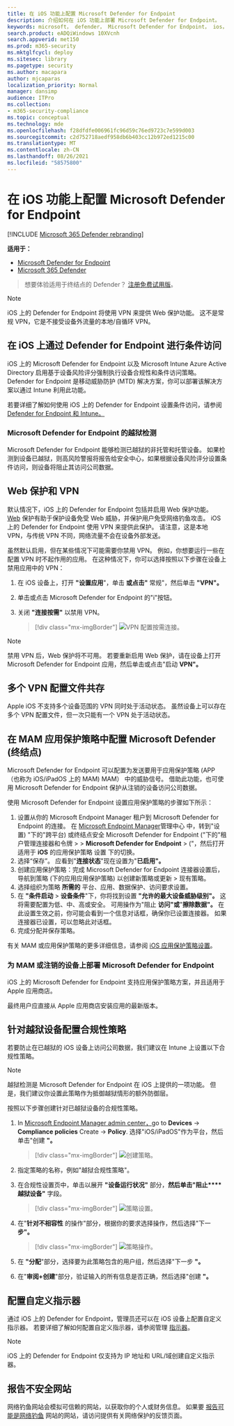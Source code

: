 ```yaml
---
title: 在 iOS 功能上配置 Microsoft Defender for Endpoint
description: 介绍如何在 iOS 功能上部署 Microsoft Defender for Endpoint。
keywords: microsoft， defender， Microsoft Defender for Endpoint， ios， 配置， 功能， ios
search.product: eADQiWindows 10XVcnh
search.appverid: met150
ms.prod: m365-security
ms.mktglfcycl: deploy
ms.sitesec: library
ms.pagetype: security
ms.author: macapara
author: mjcaparas
localization_priority: Normal
manager: dansimp
audience: ITPro
ms.collection:
- m365-security-compliance
ms.topic: conceptual
ms.technology: mde
ms.openlocfilehash: f28dfdfe006961fc96d59c76ed9723c7e599d003
ms.sourcegitcommit: c2d752718aedf958db6b403cc12b972ed1215c00
ms.translationtype: MT
ms.contentlocale: zh-CN
ms.lasthandoff: 08/26/2021
ms.locfileid: "58575800"
---
```

# <a name="configure-microsoft-defender-for-endpoint-on-ios-features"></a>在 iOS 功能上配置 Microsoft Defender for Endpoint

[!INCLUDE [Microsoft 365 Defender rebranding](../../includes/microsoft-defender.md)]

**适用于：**
- [Microsoft Defender for Endpoint](https://go.microsoft.com/fwlink/p/?linkid=2154037)
- [Microsoft 365 Defender](https://go.microsoft.com/fwlink/?linkid=2118804)

> 想要体验适用于终结点的 Defender？ [注册免费试用版](https://signup.microsoft.com/create-account/signup?products=7f379fee-c4f9-4278-b0a1-e4c8c2fcdf7e&ru=https://aka.ms/MDEp2OpenTrial?ocid=docs-wdatp-exposedapis-abovefoldlink)。

> [!NOTE]
> iOS 上的 Defender for Endpoint 将使用 VPN 来提供 Web 保护功能。 这不是常规 VPN，它是不接受设备外流量的本地/自循环 VPN。

## <a name="conditional-access-with-defender-for-endpoint-on-ios"></a>在 iOS 上通过 Defender for Endpoint 进行条件访问

iOS 上的 Microsoft Defender for Endpoint 以及 Microsoft Intune Azure Active Directory 启用基于设备风险评分强制执行设备合规性和条件访问策略。 Defender for Endpoint 是移动威胁防护 (MTD) 解决方案，你可以部署该解决方案以通过 Intune 利用此功能。

若要详细了解如何使用 iOS 上的 Defender for Endpoint 设置条件访问，请参阅[Defender for Endpoint 和 Intune。](/mem/intune/protect/advanced-threat-protection)

### <a name="jailbreak-detection-by-microsoft-defender-for-endpoint"></a>Microsoft Defender for Endpoint 的越狱检测

Microsoft Defender for Endpoint 能够检测已越狱的非托管和托管设备。 如果检测到设备已越狱，则高风险警报将报告给安全中心，如果根据设备风险评分设置条件访问，则设备将阻止其访问公司数据。

## <a name="web-protection-and-vpn"></a>Web 保护和 VPN

默认情况下，iOS 上的 Defender for Endpoint 包括并启用 Web 保护功能。 [Web](web-protection-overview.md) 保护有助于保护设备免受 Web 威胁，并保护用户免受网络钓鱼攻击。 iOS 上的 Defender for Endpoint 使用 VPN 来提供此保护。 请注意，这是本地 VPN，与传统 VPN 不同，网络流量不会在设备外部发送。

虽然默认启用，但在某些情况下可能需要你禁用 VPN。 例如，你想要运行一些在配置 VPN 时不起作用的应用。 在这种情况下，你可以选择按照以下步骤在设备上禁用应用中的 VPN：

1. 在 iOS 设备上，打开 **"设置应用**"，单击 **或点击"** 常规"，然后单击 **"VPN"。**
1. 单击或点击 Microsoft Defender for Endpoint 的"i"按钮。
1. 关闭 **"连接按需"** 以禁用 VPN。

    > [!div class="mx-imgBorder"]
    > ![VPN 配置按需连接。](images/ios-vpn-config.png)

> [!NOTE]
> 禁用 VPN 后，Web 保护将不可用。 若要重新启用 Web 保护，请在设备上打开 Microsoft Defender for Endpoint 应用，然后单击或点击"启动 **VPN"。**

## <a name="co-existence-of-multiple-vpn-profiles"></a>多个 VPN 配置文件共存

Apple iOS 不支持多个设备范围的 VPN 同时处于活动状态。 虽然设备上可以存在多个 VPN 配置文件，但一次只能有一个 VPN 处于活动状态。

## <a name="configure-microsoft-defender-for-endpoint-risk-signal-in-app-protection-policy-mam"></a>在 MAM 应用保护策略中配置 Microsoft Defender (终结点) 

Microsoft Defender for Endpoint 可以配置为发送要用于应用保护策略 (APP（也称为 iOS/iPadOS 上的 MAM) MAM） 中的威胁信号。 借助此功能，也可使用 Microsoft Defender for Endpoint 保护从注销的设备访问公司数据。

使用 Microsoft Defender for Endpoint 设置应用保护策略的步骤如下所示：

1. 设置从你的 Microsoft Endpoint Manager 租户到 Microsoft Defender for Endpoint 的连接。 在 [Microsoft Endpoint Manager](https://go.microsoft.com/fwlink/?linkid=2109431)管理中心 中，转到"设置) "下的"跨平台) 或终结点安全 Microsoft Defender for Endpoint ("下的"租户管理连接器和令牌  >    >  **Microsoft Defender for Endpoint**   >   ("，然后打开适用于 **iOS** 的应用保护策略 设置 下的切换。
1. 选择“保存”。 应看到"**连接状态**"现在设置为"**已启用"。**
1. 创建应用保护策略：完成 Microsoft Defender for Endpoint 连接器设置后，导航到策略 (下的应用应用保护策略) 以创建新策略或更新  >  现有策略。
1. 选择组织为策略 **所需的** 平台、应用、数据保护、访问要求设置。
1. 在 **"条件启动**  >  **设备条件**"下，你将找到设置 **"允许的最大设备威胁级别"。** 这将需要配置为低、中、高或安全。 可用操作为"阻止 **访问"或**"**擦除数据"。** 在此设置生效之前，你可能会看到一个信息对话框，确保你已设置连接器。 如果连接器已设置，可以忽略此对话框。
1. 完成分配并保存策略。

有关 MAM 或应用保护策略的更多详细信息，请参阅 [iOS 应用保护策略设置](/mem/intune/apps/app-protection-policy-settings-ios)。

### <a name="deploying-microsoft-defender-for-endpoint-for-mam-or-on-unenrolled-devices"></a>为 MAM 或注销的设备上部署 Microsoft Defender for Endpoint

iOS 上的 Microsoft Defender for Endpoint 支持应用保护策略方案，并且适用于 Apple 应用商店。

最终用户应直接从 Apple 应用商店安装应用的最新版本。

## <a name="configure-compliance-policy-against-jailbroken-devices"></a>针对越狱设备配置合规性策略

若要防止在已越狱的 iOS 设备上访问公司数据，我们建议在 Intune 上设置以下合规性策略。

> [!NOTE]
> 越狱检测是 Microsoft Defender for Endpoint 在 iOS 上提供的一项功能。 但是，我们建议你设置此策略作为抵御越狱情形的额外防御层。

按照以下步骤创建针对已越狱设备的合规性策略。

1. In [Microsoft Endpoint Manager admin center，](https://go.microsoft.com/fwlink/?linkid=2109431)go to **Devices**  ->  **Compliance policies** Create  ->  **Policy**. 选择"iOS/iPadOS"作为平台，然后单击"创建 **"。**

    > [!div class="mx-imgBorder"]
    > ![创建策略。](images/ios-jb-policy.png)

2. 指定策略的名称，例如"越狱合规性策略"。
3. 在合规性设置页中，单击以展开 **"设备运行状况"** 部分，**然后单击"阻止****越狱设备"** 字段。

    > [!div class="mx-imgBorder"]
    > ![策略设置。](images/ios-jb-settings.png)

4. 在"**针对不相容性** 的操作"部分，根据你的要求选择操作，然后选择"下一 **步"。**

    > [!div class="mx-imgBorder"]
    > ![策略操作。](images/ios-jb-actions.png)

5. 在 **"分配**"部分，选择要为此策略包含的用户组，然后选择"下一步 **"。**
6. 在"**审阅+创建**"部分，验证输入的所有信息是否正确，然后选择"创建 **"。**

## <a name="configure-custom-indicators"></a>配置自定义指示器

通过 iOS 上的 Defender for Endpoint，管理员还可以在 iOS 设备上配置自定义指示器。 若要详细了解如何配置自定义指示器，请参阅管理 [指示器](/microsoft-365/security/defender-endpoint/manage-indicators)。

> [!NOTE]
> iOS 上的 Defender for Endpoint 仅支持为 IP 地址和 URL/域创建自定义指示器。

## <a name="report-unsafe-site"></a>报告不安全网站

网络钓鱼网站会模拟可信赖的网站，以获取你的个人或财务信息。 如果要 [报告可能是网络钓鱼](https://www.microsoft.com/wdsi/filesubmission/exploitguard/networkprotection) 网站的网站，请访问提供有关网络保护的反馈页面。
